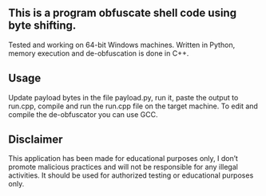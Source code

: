 ## This is a program obfuscate shell code using byte shifting.
Tested and working on 64-bit Windows machines. Written in Python, memory execution and de-obfuscation is done in C++. 
## Usage
Update payload bytes in the file payload.py, run it, paste the output to run.cpp, compile and run the run.cpp file on the target machine. To edit and compile the de-obfuscator you can use GCC.

## Disclaimer
This application has been made for educational purposes only, I don’t promote malicious practices and will not be responsible for any illegal activities. It should be used for authorized testing or educational purposes only.
